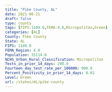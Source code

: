```yaml
---
title: "Pike County, AL"
date: 2021-06-21
draft: false
type: county
tags: [FIPS:1109.0,FEMA:4.0,Micropolitan,Green]
categories: [AL]
County: Pike County
State: AL
FIPS: 1109.0
FEMA_Region: 4.0
Population: 33114.0
NCHS_Urban_Rural_Classification: Micropolitan
Tests_in_prior_14_days: 298.0
Fourteen_day_test_rate_per_100000: 900.0
Percent_Positivity_in_prior_14_days: 0.02
Level: Green
url: /states/AL/pike-county
---
```



